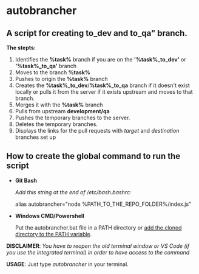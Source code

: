 # autobrancher
## A script for creating to_dev and to_qa" branch.

**The stepts:**

1. Identifies the **%task%** branch if you are on the **'%task%_to_dev'** or **'%task%_to_qa'** branch
2. Moves to the branch **%task%**
3. Pushes to origin the **%task%** branch
4. Creates the **%task%_to_dev**/**%task%_to_qa** branch if it doesn't exist locally 
   or pulls it from the server if it exists upstream and moves to that branch.
5. Merges it with the **%task%** branch
6. Pulls from upstream **development/qa**
7. Pushes the temporary branches to the server.
8. Deletes the temporary branches.
9. Displays the links for the pull requests with *target* and *destination* branches set up
## How to create the global command to run the script

- **Git Bash**
  
  *Add this string at the end of /etc/bash.bashrc:*
  
    alias autobrancher="node %PATH_TO_THE_REPO_FOLDER%/index.js"

- **Windows CMD/Powershell**

  Put the autobrancher.bat file in a PATH directory or [add the cloned directory to the PATH variable](https://helpdeskgeek.com/windows-10/add-windows-path-environment-variable/).
  
**DISCLAIMER**: *You have to reopen the old terminal window or VS Code (if you use the integrated terminal) in order to have access to the command*

**USAGE**: Just type *autobrancher* in your terminal.
